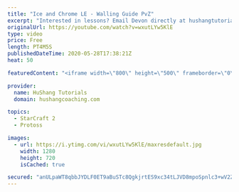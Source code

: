 ```yaml
---
title: "Ice and Chrome LE - Walling Guide PvZ"
excerpt: "Interested in lessons? Email Devon directly at hushangtutorials@outlook.com ------------------------------------------------------------------------------------------------------- Want to support HuShang Tutorials directly? Patreon is a website where you can contribute a monthly donation that will help"
originalUrl: https://youtube.com/watch?v=wxutLYw5KlE
type: video
price: Free
length: PT4M5S
publishedDateTime: 2020-05-28T17:38:21Z
heat: 50

featuredContent: "<iframe width=\"800\" height=\"500\" frameborder=\"0\" src=\"https://www.youtube.com/embed/wxutLYw5KlE\" allow=\"accelerometer; autoplay; encrypted-media; gyroscope; picture-in-picture\" allowfullscreen></iframe>"

provider:
  name: HuShang Tutorials
  domain: hushangcoaching.com

topics:
  - StarCraft 2
  - Protoss

images:
  - url: https://i.ytimg.com/vi/wxutLYw5KlE/maxresdefault.jpg
    width: 1280
    height: 720
    isCached: true

secured: "anULpaWT8qbbJYDLF0ET9aBuSTc8QgkjrtES9xc34tLJVD8mpoSpnlc3+wV2Zzf6U25e1QSjDqf4oxC9YVzCrY/yZuOid3TCmmbyvq3k7c8Hq0OO2eXpfuPH7nV3hF3eQ+HmgRbe6OA0p+srAKcVKVeDHfiTGMILJyA0XCKpBBW8lL9wLzukSM/1yiQIjDFOr4FF89Z3xW4pWXfDtFhk5zwKY2lbOQRt3WDkQi9/itq1Ou5USUhqBhI8hVBTh5HuNrqbOoW5YM1aRRMy2WQDtrtzsK1fXC+BwkE1NmyDghlHp9/aYznVKNe4yKXPpWTRzUZ9ICCw/xs4vo8T7jh8lfS+TvOZhtQHp5+z+KJwqrI7zY/uHBFlFvekqL7w2P4203fGr1Dtb8LUrkdpuVJuMqcRZ9v7UjIeO6lLd844wSw=;nhG7kQ0z65sO85uAMf+8BA=="
---
```


